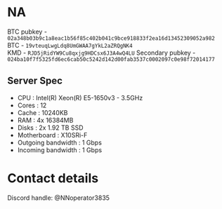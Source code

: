# NA
BTC pubkey - `02a348b03b9c1a8eac1b56f85c402b041c9bce918833f2ea16d13452309052a982`  
BTC - `19vteuqLwgLdq8UmGWAA7gYkL2aZRQgNK4`  
KMD - `RJD5jRidYW9Cu8qxjg9HDCsx6J3A4wQ4LU`
Secondary pubkey - `024ba10f7f5325fd6ec6cab50c5242d142d00fab3537c0002097c0e98f72014177`

## Server Spec
 - CPU : Intel(R) Xeon(R) E5-1650v3 - 3.5GHz 
 - Cores : 12 
 - Cache : 10240KB
 - RAM :  4x 16384MB
 - Disks :  2x 1.92 TB SSD
 - Motherboard : X10SRi-F
 - Outgoing bandwidth : 1 Gbps
 - Incoming bandwidth : 1 Gbps

# Contact details

Discord handle: @NNoperator3835

